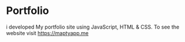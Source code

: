 # Portfolio
i developed My portfolio site using JavaScript, HTML &amp; CSS. To see the website visit https://maptyapp.me
